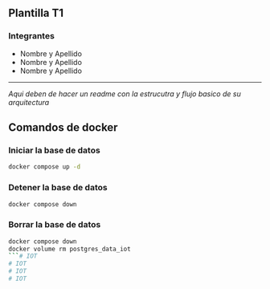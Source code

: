 ## Plantilla T1

### Integrantes

- Nombre y Apellido
- Nombre y Apellido
- Nombre y Apellido

---

_Aqui deben de hacer un readme con la estrucutra y flujo basico de su arquitectura_


## Comandos de docker


### Iniciar la base de datos

```bash
docker compose up -d
```

### Detener la base de datos

```bash
docker compose down
```

### Borrar la base de datos

```bash
docker compose down 
docker volume rm postgres_data_iot
```# IOT
# IOT
# IOT
# IOT
